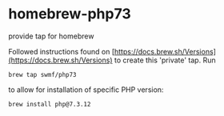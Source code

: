 # homebrew-php73
provide tap for homebrew

Followed instructions found on [https://docs.brew.sh/Versions](https://docs.brew.sh/Versions) to create this 'private' tap. Run 

	brew tap swmf/php73

to allow for installation of specific PHP version:

	brew install php@7.3.12

